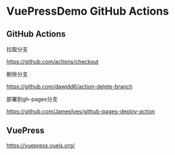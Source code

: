 # VuePressDemo GitHub Actions



## GitHub Actions

拉取分支

https://github.com/actions/checkout

刪除分支

https://github.com/dawidd6/action-delete-branch

部署到gh-pages分支

https://github.com/JamesIves/github-pages-deploy-action



## VuePress

https://vuepress.vuejs.org/
